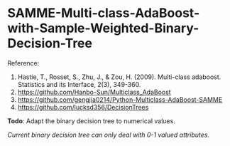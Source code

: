 # SAMME-Multi-class-AdaBoost-with-Sample-Weighted-Binary-Decision-Tree

Reference:
1. Hastie, T., Rosset, S., Zhu, J., & Zou, H. (2009). Multi-class adaboost. Statistics and its Interface, 2(3), 349-360.
2. https://github.com/Hanbo-Sun/Multiclass_AdaBoost
3. https://github.com/gengjia0214/Python-Multiclass-AdaBoost-SAMME
4. https://github.com/lucksd356/DecisionTrees

**Todo**: Adapt the binary decision tree to numerical values.

*Current binary decision tree can only deal with 0-1 valued attributes.*